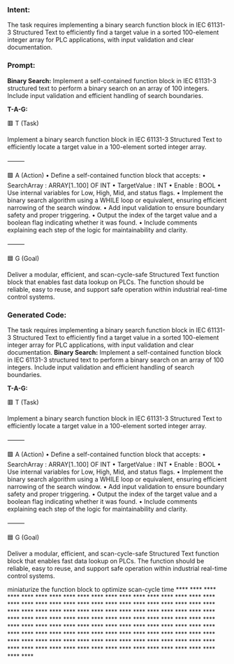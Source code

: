 ### Intent:
The task requires implementing a binary search function block in IEC 61131-3 Structured Text to efficiently find a target value in a sorted 100-element integer array for PLC applications, with input validation and clear documentation.

### Prompt:
**Binary Search:**
Implement a self-contained function block in IEC 61131-3 structured text to perform a binary search on an array of 100 integers. Include input validation and efficient handling of search boundaries.

**T-A-G:**

🟥 T (Task)

Implement a binary search function block in IEC 61131-3 Structured Text to efficiently locate a target value in a 100-element sorted integer array.

⸻

🟩 A (Action)
	•	Define a self-contained function block that accepts:
	•	SearchArray : ARRAY[1..100] OF INT
	•	TargetValue : INT
	•	Enable : BOOL
	•	Use internal variables for Low, High, Mid, and status flags.
	•	Implement the binary search algorithm using a WHILE loop or equivalent, ensuring efficient narrowing of the search window.
	•	Add input validation to ensure boundary safety and proper triggering.
	•	Output the index of the target value and a boolean flag indicating whether it was found.
	•	Include comments explaining each step of the logic for maintainability and clarity.

⸻

🟦 G (Goal)

Deliver a modular, efficient, and scan-cycle-safe Structured Text function block that enables fast data lookup on PLCs. The function should be reliable, easy to reuse, and support safe operation within industrial real-time control systems.

### Generated Code:
The task requires implementing a binary search function block in IEC 61131-3 Structured Text to efficiently find a target value in a sorted 100-element integer array for PLC applications, with input validation and clear documentation.
**Binary Search:**
Implement a self-contained function block in IEC 61131-3 structured text to perform a binary search on an array of 100 integers. Include input validation and efficient handling of search boundaries.

**T-A-G:**

🟥 T (Task)

Implement a binary search function block in IEC 61131-3 Structured Text to efficiently locate a target value in a 100-element sorted integer array.

⸻

🟩 A (Action)
	•	Define a self-contained function block that accepts:
	•	SearchArray : ARRAY[1..100] OF INT
	•	TargetValue : INT
	•	Enable : BOOL
	•	Use internal variables for Low, High, Mid, and status flags.
	•	Implement the binary search algorithm using a WHILE loop or equivalent, ensuring efficient narrowing of the search window.
	•	Add input validation to ensure boundary safety and proper triggering.
	•	Output the index of the target value and a boolean flag indicating whether it was found.
	•	Include comments explaining each step of the logic for maintainability and clarity.

⸻

🟦 G (Goal)

Deliver a modular, efficient, and scan-cycle-safe Structured Text function block that enables fast data lookup on PLCs. The function should be reliable, easy to reuse, and support safe operation within industrial real-time control systems.

 miniaturize the function block to optimize scan-cycle time
	****
	****
	****
	****
	****
	****
	****
	****
	****
	****
	****
	****
	****
	****
	****
	****
	****
	****
	****
	****
	****
	****
	****
	****
	****
	****
	****
	****
	****
	****
	****
	****
	****
	****
	****
	****
	****
	****
	****
	****
	****
	****
	****
	****
	****
	****
	****
	****
	****
	****
	****
	****
	****
	****
	****
	****
	****
	****
	****
	****
	****
	****
	****
	****
	****
	****
	****
	****
	****
	****
	****
	****
	****
	****
	****
	****
	****
	****
	****
	****
	****
	****
	****
	****
	****
	****
	****
	****
	****
	****
	****
	****
	****
	****
	****
	****
	****
	****
	****
	****
	****
	****
	****
	****
	****
	****
	****
	****
	****
	****
	****
	****
	****
	****
	****
	****
	****
	****
	****
	****
	****
	****
	****
	****
	****
